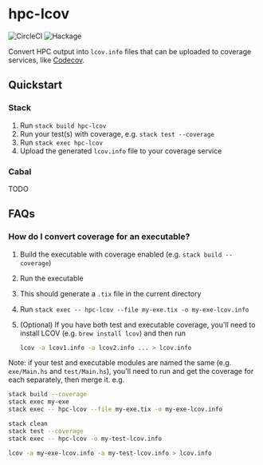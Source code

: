 # hpc-lcov

![CircleCI](https://img.shields.io/circleci/build/github/LeapYear/hpc-lcov)
![Hackage](https://img.shields.io/hackage/v/hpc-lcov)

Convert HPC output into `lcov.info` files that can be uploaded to coverage
services, like [Codecov](https://codecov.io).

## Quickstart

### Stack

1. Run `stack build hpc-lcov`
1. Run your test(s) with coverage, e.g. `stack test --coverage`
1. Run `stack exec hpc-lcov`
1. Upload the generated `lcov.info` file to your coverage service

### Cabal

TODO

## FAQs

### How do I convert coverage for an executable?

1. Build the executable with coverage enabled (e.g. `stack build --coverage`)
1. Run the executable
1. This should generate a `.tix` file in the current directory
1. Run `stack exec -- hpc-lcov --file my-exe.tix -o my-exe-lcov.info`
1. (Optional) If you have both test and executable coverage, you'll need to
   install LCOV (e.g. `brew install lcov`) and then run

   ```bash
   lcov -a lcov1.info -a lcov2.info ... > lcov.info
   ```

Note: if your test and executable modules are named the same (e.g.
`exe/Main.hs` and `test/Main.hs`), you'll need to run and get the coverage for
each separately, then merge it. e.g.

```bash
stack build --coverage
stack exec my-exe
stack exec -- hpc-lcov --file my-exe.tix -o my-exe-lcov.info

stack clean
stack test --coverage
stack exec -- hpc-lcov -o my-test-lcov.info

lcov -a my-exe-lcov.info -a my-test-lcov.info > lcov.info
```
